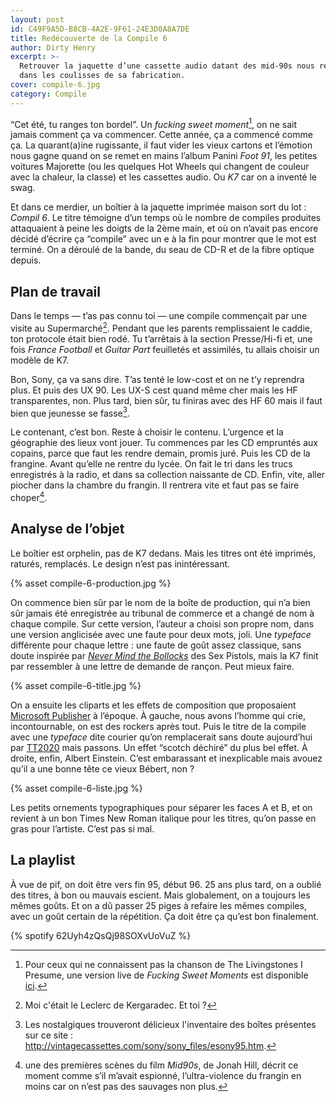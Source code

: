 ```yaml
---
layout: post
id: C49F9A5D-B8CB-4A2E-9F61-24E3D0A8A7DE
title: Redécouverte de la Compile 6
author: Dirty Henry
excerpt: >-
  Retrouver la jaquette d’une cassette audio datant des mid-90s nous replonge
  dans les coulisses de sa fabrication.
cover: compile-6.jpg
category: Compile
---
```


“Cet été, tu ranges ton bordel”. Un _fucking sweet moment_[^2], on ne sait
jamais comment ça va commencer. Cette année, ça a commencé comme ça. La
quarant(a)ine rugissante, il faut vider les vieux cartons et l’émotion nous
gagne quand on se remet en mains l’album Panini _Foot 91_, les petites voitures
Majorette (ou les quelques Hot Wheels qui changent de couleur avec la chaleur,
la classe) et les cassettes audio. Ou _K7_ car on a inventé le swag.

Et dans ce merdier, un boîtier à la jaquette imprimée maison sort du lot :
_Compil 6_. Le titre témoigne d’un temps où le nombre de compiles produites
attaquaient à peine les doigts de la 2ème main, et où on n’avait pas encore
décidé d’écrire ça “compile” avec un e à la fin pour montrer que le mot est
terminé. On a déroulé de la bande, du seau de CD-R et de la fibre optique
depuis.

## Plan de travail

Dans le temps — t’as pas connu toi — une compile commençait par une visite au
Supermarché[^4]. Pendant que les parents remplissaient le caddie, ton protocole
était bien rodé. Tu t’arrêtais à la section Presse/Hi-fi et, une fois _France
Football_ et _Guitar Part_ feuilletés et assimilés, tu allais choisir un modèle
de K7.

Bon, Sony, ça va sans dire. T’as tenté le low-cost et on ne t’y reprendra plus.
Et puis des UX 90. Les UX-S cest quand même cher mais les HF transparentes, non.
Plus tard, bien sûr, tu finiras avec des HF 60 mais il faut bien que jeunesse se
fasse[^3].

Le contenant, c’est bon. Reste à choisir le contenu. L’urgence et la géographie
des lieux vont jouer. Tu commences par les CD empruntés aux copains, parce que
faut les rendre demain, promis juré. Puis les CD de la frangine. Avant qu’elle
ne rentre du lycée. On fait le tri dans les trucs enregistrés à la radio, et
dans sa collection naissante de CD. Enfin, vite, aller piocher dans la chambre
du frangin. Il rentrera vite et faut pas se faire choper[^1].

## Analyse de l’objet

Le boîtier est orphelin, pas de K7 dedans. Mais les titres ont été imprimés,
raturés, remplacés. Le design n’est pas inintéressant.

{% asset compile-6-production.jpg %}

On commence bien sûr par le nom de la boîte de production, qui n’a bien sûr
jamais été enregistrée au tribunal de commerce et a changé de nom à chaque
compile. Sur cette version, l’auteur a choisi son propre nom, dans une version
anglicisée avec une faute pour deux mots, joli. Une _typeface_ différente pour
chaque lettre : une faute de goût assez classique, sans doute inspirée par
[_Never Mind the Bollocks_][3] des Sex Pistols, mais la K7 finit par ressembler
à une lettre de demande de rançon. Peut mieux faire.

{% asset compile-6-title.jpg %}

On a ensuite les cliparts et les effets de composition que proposaient
[Microsoft Publisher][1] à l’époque. À gauche, nous avons l’homme qui crie,
incontournable, on est des rockers après tout. Puis le titre de la compile avec
une _typeface_ dite courier qu’on remplacerait sans doute aujourd’hui par
[TT2020][2] mais passons. Un effet “scotch déchiré” du plus bel effet. À droite,
enfin, Albert Einstein. C’est embarassant et inexplicable mais avouez qu’il a
une bonne tête ce vieux Bébert, non ?

{% asset compile-6-liste.jpg %}

Les petits ornements typographiques pour séparer les faces A et B, et on revient
à un bon Times New Roman italique pour les titres, qu’on passe en gras pour
l’artiste. C’est pas si mal.

## La playlist

À vue de pif, on doit être vers fin 95, début 96. 25 ans plus tard, on a oublié
des titres, à bon ou mauvais escient. Mais globalement, on a toujours les mêmes
goûts. Et on a dû passer 25 piges à refaire les mêmes compiles, avec un goût
certain de la répétition. Ça doit être ça qu’est bon finalement.

{% spotify 62Uyh4zQsQj98SOXvUoVuZ %}

[1]: https://en.wikipedia.org/wiki/Microsoft_Publisher
[2]: https://ctrlcctrlv.github.io/TT2020/
[3]:
  https://en.wikipedia.org/wiki/Never_Mind_the_Bollocks,_Here%27s_the_Sex_Pistols

[^1]:
    une des premières scènes du film _Mid90s_, de Jonah Hill, décrit ce moment
    comme s’il m’avait espionné, l’ultra-violence du frangin en moins car on
    n’est pas des sauvages non plus.

[^2]:
    Pour ceux qui ne connaissent pas la chanson de The Livingstones I Presume,
    une version live de _Fucking Sweet Moments_ est disponible
    [ici](https://vimeo.com/15002977).

[^3]:
    Les nostalgiques trouveront délicieux l'inventaire des boîtes présentes sur
    ce site : http://vintagecassettes.com/sony/sony_files/esony95.htm.

[^4]: Moi c'était le Leclerc de Kergaradec. Et toi ?
